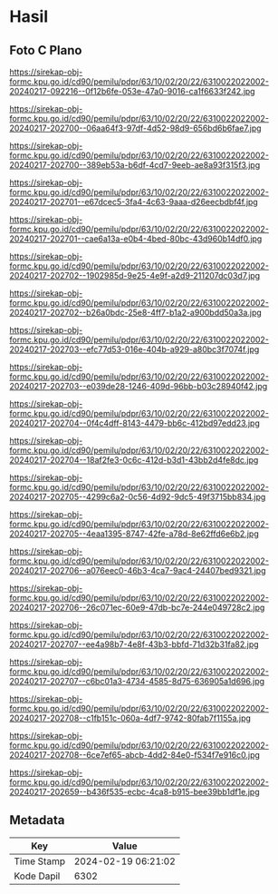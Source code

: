 # Hasil

## Foto C Plano

https://sirekap-obj-formc.kpu.go.id/cd90/pemilu/pdpr/63/10/02/20/22/6310022022002-20240217-092216--0f12b6fe-053e-47a0-9016-ca1f6633f242.jpg

https://sirekap-obj-formc.kpu.go.id/cd90/pemilu/pdpr/63/10/02/20/22/6310022022002-20240217-202700--06aa64f3-97df-4d52-98d9-656bd6b6fae7.jpg

https://sirekap-obj-formc.kpu.go.id/cd90/pemilu/pdpr/63/10/02/20/22/6310022022002-20240217-202700--389eb53a-b6df-4cd7-9eeb-ae8a93f315f3.jpg

https://sirekap-obj-formc.kpu.go.id/cd90/pemilu/pdpr/63/10/02/20/22/6310022022002-20240217-202701--e67dcec5-3fa4-4c63-9aaa-d26eecbdbf4f.jpg

https://sirekap-obj-formc.kpu.go.id/cd90/pemilu/pdpr/63/10/02/20/22/6310022022002-20240217-202701--cae6a13a-e0b4-4bed-80bc-43d960b14df0.jpg

https://sirekap-obj-formc.kpu.go.id/cd90/pemilu/pdpr/63/10/02/20/22/6310022022002-20240217-202702--1902985d-9e25-4e9f-a2d9-211207dc03d7.jpg

https://sirekap-obj-formc.kpu.go.id/cd90/pemilu/pdpr/63/10/02/20/22/6310022022002-20240217-202702--b26a0bdc-25e8-4ff7-b1a2-a900bdd50a3a.jpg

https://sirekap-obj-formc.kpu.go.id/cd90/pemilu/pdpr/63/10/02/20/22/6310022022002-20240217-202703--efc77d53-016e-404b-a929-a80bc3f7074f.jpg

https://sirekap-obj-formc.kpu.go.id/cd90/pemilu/pdpr/63/10/02/20/22/6310022022002-20240217-202703--e039de28-1246-409d-96bb-b03c28940f42.jpg

https://sirekap-obj-formc.kpu.go.id/cd90/pemilu/pdpr/63/10/02/20/22/6310022022002-20240217-202704--0f4c4dff-8143-4479-bb6c-412bd97edd23.jpg

https://sirekap-obj-formc.kpu.go.id/cd90/pemilu/pdpr/63/10/02/20/22/6310022022002-20240217-202704--18af2fe3-0c6c-412d-b3d1-43bb2d4fe8dc.jpg

https://sirekap-obj-formc.kpu.go.id/cd90/pemilu/pdpr/63/10/02/20/22/6310022022002-20240217-202705--4299c6a2-0c56-4d92-9dc5-49f3715bb834.jpg

https://sirekap-obj-formc.kpu.go.id/cd90/pemilu/pdpr/63/10/02/20/22/6310022022002-20240217-202705--4eaa1395-8747-42fe-a78d-8e62ffd6e6b2.jpg

https://sirekap-obj-formc.kpu.go.id/cd90/pemilu/pdpr/63/10/02/20/22/6310022022002-20240217-202706--a076eec0-46b3-4ca7-9ac4-24407bed9321.jpg

https://sirekap-obj-formc.kpu.go.id/cd90/pemilu/pdpr/63/10/02/20/22/6310022022002-20240217-202706--26c071ec-60e9-47db-bc7e-244e049728c2.jpg

https://sirekap-obj-formc.kpu.go.id/cd90/pemilu/pdpr/63/10/02/20/22/6310022022002-20240217-202707--ee4a98b7-4e8f-43b3-bbfd-71d32b31fa82.jpg

https://sirekap-obj-formc.kpu.go.id/cd90/pemilu/pdpr/63/10/02/20/22/6310022022002-20240217-202707--c6bc01a3-4734-4585-8d75-636905a1d696.jpg

https://sirekap-obj-formc.kpu.go.id/cd90/pemilu/pdpr/63/10/02/20/22/6310022022002-20240217-202708--c1fb151c-060a-4df7-9742-80fab7f1155a.jpg

https://sirekap-obj-formc.kpu.go.id/cd90/pemilu/pdpr/63/10/02/20/22/6310022022002-20240217-202708--6ce7ef65-abcb-4dd2-84e0-f534f7e916c0.jpg

https://sirekap-obj-formc.kpu.go.id/cd90/pemilu/pdpr/63/10/02/20/22/6310022022002-20240217-202659--b436f535-ecbc-4ca8-b915-bee39bb1df1e.jpg


## Metadata

| Key        | Value               |
| ---------- | ------------------- |
| Time Stamp | 2024-02-19 06:21:02 |
| Kode Dapil | 6302                |



